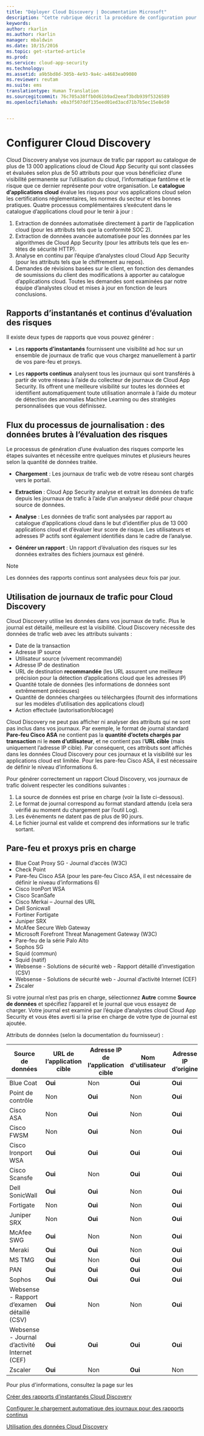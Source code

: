 ```yaml
---
title: "Déployer Cloud Discovery | Documentation Microsoft"
description: "Cette rubrique décrit la procédure de configuration pour rendre Cloud Discovery opérationnel."
keywords: 
author: rkarlin
ms.author: rkarlin
manager: mbaldwin
ms.date: 10/15/2016
ms.topic: get-started-article
ms.prod: 
ms.service: cloud-app-security
ms.technology: 
ms.assetid: a9b5bd8d-305b-4e93-9a4c-a4683ea09080
ms.reviewer: reutam
ms.suite: ems
translationtype: Human Translation
ms.sourcegitcommit: 76c705a38ffb0d61b9ad2eeaf3bdb939f5326589
ms.openlocfilehash: e0a3f507ddf135eed01ed3acd71b7b5ec15e8e50


---
```


# <a name="set-up-cloud-discovery"></a>Configurer Cloud Discovery
Cloud Discovery analyse vos journaux de trafic par rapport au catalogue de plus de 13 000 applications cloud de Cloud App Security qui sont classées et évaluées selon plus de 50 attributs pour que vous bénéficiiez d’une visibilité permanente sur l’utilisation du cloud, l’informatique fantôme et le risque que ce dernier représente pour votre organisation.
Le **catalogue d’applications cloud** évalue les risques pour vos applications cloud selon les certifications réglementaires, les normes du secteur et les bonnes pratiques. Quatre processus complémentaires s’exécutent dans le catalogue d’applications cloud pour le tenir à jour :
1.  Extraction de données automatisée directement à partir de l’application cloud (pour les attributs tels que la conformité SOC 2).
2.  Extraction de données avancée automatisée pour les données par les algorithmes de Cloud App Security (pour les attributs tels que les en-têtes de sécurité HTTP).
3.  Analyse en continu par l’équipe d’analystes cloud Cloud App Security (pour les attributs tels que le chiffrement au repos).
4.  Demandes de révisions basées sur le client, en fonction des demandes de soumissions du client des modifications à apporter au catalogue d’applications cloud. Toutes les demandes sont examinées par notre équipe d’analystes cloud et mises à jour en fonction de leurs conclusions.
  
## <a name="snapshot-and-continuous-risk-assessment-reports"></a>Rapports d’instantanés et continus d’évaluation des risques 

Il existe deux types de rapports que vous pouvez générer : 
- Les **rapports d’instantanés** fournissent une visibilité ad hoc sur un ensemble de journaux de trafic que vous chargez manuellement à partir de vos pare-feu et proxys.
 
- Les **rapports continus** analysent tous les journaux qui sont transférés à partir de votre réseau à l’aide du collecteur de journaux de Cloud App Security. Ils offrent une meilleure visibilité sur toutes les données et identifient automatiquement toute utilisation anormale à l’aide du moteur de détection des anomalies Machine Learning ou des stratégies personnalisées que vous définissez.
 
## <a name="log-process-flow-from-raw-data-to-risk-assessment"></a>Flux du processus de journalisation : des données brutes à l’évaluation des risques  
Le processus de génération d’une évaluation des risques comporte les étapes suivantes et nécessite entre quelques minutes et plusieurs heures selon la quantité de données traitée.  
  
-   **Chargement** : Les journaux de trafic web de votre réseau sont chargés vers le portail.  
  
-   **Extraction** : Cloud App Security analyse et extrait les données de trafic depuis les journaux de trafic à l’aide d’un analyseur dédié pour chaque source de données.  
  
-   **Analyse** : Les données de trafic sont analysées par rapport au catalogue d’applications cloud dans le but d’identifier plus de 13 000 applications cloud et d’évaluer leur score de risque. Les utilisateurs et adresses IP actifs sont également identifiés dans le cadre de l’analyse.  
  
-   **Générer un rapport** : Un rapport d’évaluation des risques sur les données extraites des fichiers journaux est généré.   
 
 
>[!NOTE]
>Les données des rapports continus sont analysées deux fois par jour.
 
## <a name="using-traffic-logs-for-cloud-discovery"></a>Utilisation de journaux de trafic pour Cloud Discovery
Cloud Discovery utilise les données dans vos journaux de trafic. Plus le journal est détaillé, meilleure est la visibilité. Cloud Discovery nécessite des données de trafic web avec les attributs suivants :
- Date de la transaction
- Adresse IP source
- Utilisateur source (vivement recommandé)
- Adresse IP de destination
- URL de destination **recommandée** (les URL assurent une meilleure précision pour la détection d’applications cloud que les adresses IP)
- Quantité totale de données (les informations de données sont extrêmement précieuses)
- Quantité de données chargées ou téléchargées (fournit des informations sur les modèles d’utilisation des applications cloud)
- Action effectuée (autorisation/blocage)
 
Cloud Discovery ne peut pas afficher ni analyser des attributs qui ne sont pas inclus dans vos journaux.
Par exemple, le format de journal standard **Pare-feu Cisco ASA** ne contient pas la **quantité d’octets chargés par transaction** ni le **nom d’utilisateur**, et ne contient pas l’**URL cible** (mais uniquement l’adresse IP cible).
Par conséquent, ces attributs sont affichés dans les données Cloud Discovery pour ces journaux et la visibilité sur les applications cloud est limitée. Pour les pare-feu Cisco ASA, il est nécessaire de définir le niveau d’informations 6. 
 

Pour générer correctement un rapport Cloud Discovery, vos journaux de trafic doivent respecter les conditions suivantes :
1.  La source de données est prise en charge (voir la liste ci-dessous).
2.  Le format de journal correspond au format standard attendu (cela sera vérifié au moment du chargement par l’outil Log).
3.  Les événements ne datent pas de plus de 90 jours.
4.  Le fichier journal est valide et comprend des informations sur le trafic sortant.
 
## <a name="supported-firewalls-and-proxies"></a>Pare-feu et proxys pris en charge
- Blue Coat Proxy SG - Journal d’accès (W3C)
- Check Point
- Pare-feu Cisco ASA (pour les pare-feu Cisco ASA, il est nécessaire de définir le niveau d’informations 6)
- Cisco IronPort WSA
- Cisco ScanSafe
- Cisco Merkai – Journal des URL
- Dell Sonicwall
- Fortiner Fortigate
- Juniper SRX
- McAfee Secure Web Gateway
- Microsoft Forefront Threat Management Gateway (W3C)
- Pare-feu de la série Palo Alto
- Sophos SG
- Squid (commun)
- Squid (natif)
- Websense - Solutions de sécurité web - Rapport détaillé d’investigation (CSV)
- Websense - Solutions de sécurité web - Journal d’activité Internet (CEF)
- Zscaler


Si votre journal n’est pas pris en charge, sélectionnez **Autre** comme **Source de données** et spécifiez l’appareil et le journal que vous essayez de charger. Votre journal est examiné par l’équipe d’analystes cloud Cloud App Security et vous êtes averti si la prise en charge de votre type de journal est ajoutée. 


Attributs de données (selon la documentation du fournisseur) :

|Source de données|URL de l’application cible|Adresse IP de l’application cible|Nom d'utilisateur|Adresse IP d’origine|Total du trafic|Octets chargés|
|----|----|----|-----|----|----|----|
|Blue Coat|**Oui**|Non|**Oui**|**Oui**|**Oui**|**Oui**|
|Point de contrôle|Non|**Oui**|Non|**Oui**|Non|Non|
|Cisco ASA|Non|**Oui**|Non|**Oui**|**Oui**|Non|
|Cisco FWSM|Non|**Oui**|Non|**Oui**|**Oui**|Non|
|Cisco Ironport WSA|**Oui**|**Oui**|**Oui**|**Oui**|**Oui**|**Oui**|
|Cisco Scansfe|**Oui**|Non|**Oui**|**Oui**|**Oui**|**Oui**|
|Dell SonicWall|**Oui**|**Oui**|Non|**Oui**|**Oui**|**Oui**|
|Fortigate|Non|**Oui**|Non|**Oui**|**Oui**|**Oui**|
|Juniper SRX|Non|**Oui**|Non|**Oui**|**Oui**|**Oui**|
|McAfee SWG|**Oui**|Non|Non|**Oui**|**Oui**|**Oui**|
|Meraki|**Oui**|**Oui**|Non|**Oui**|Non|Non|
|MS TMG|**Oui**|Non|**Oui**|**Oui**|**Oui**|**Oui**|
|PAN|**Oui**|**Oui**|**Oui**|**Oui**|**Oui**|**Oui**|
|Sophos|**Oui**|**Oui**|**Oui**|**Oui**|**Oui**|Non|
|Websense - Rapport d’examen détaillé (CSV)|**Oui**|Non|Non|**Oui**|Non|Non|
|Websense - Journal d’activité Internet (CEF)|**Oui**|**Oui**|**Oui**|**Oui**|**Oui**|**Oui**|
|Zscaler|**Oui**|Non|**Oui**|Non|**Oui**|Non|


 
Pour plus d'informations, consultez la page sur les 
 
[Créer des rapports d’instantanés Cloud Discovery](create-snapshot-cloud-discovery-reports.md)

[Configurer le chargement automatique des journaux pour des rapports continus](configure-automatic-log-upload-for-continuous-reports.md)

[Utilisation des données Cloud Discovery](working-with-cloud-discovery-data.md)
  
  


<!--HONumber=Nov16_HO5-->


